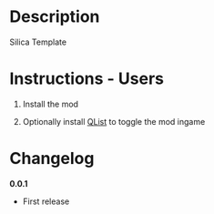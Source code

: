 # Description

Silica Template

# Instructions - Users

1. Install the mod

2. Optionally install <a href="https://github.com/dodad-2/QList">QList</a> to toggle the mod ingame

# Changelog

**0.0.1**

- First release
